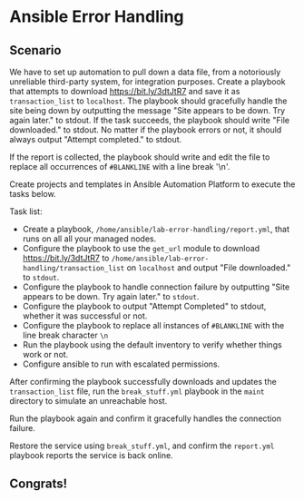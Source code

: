 # Ansible Error Handling
## Scenario

We have to set up automation to pull down a data file, from a notoriously unreliable third-party system, for integration purposes. Create a playbook that attempts to download https://bit.ly/3dtJtR7 and save it as `transaction_list` to `localhost`. The playbook should gracefully handle the site being down by outputting the message "Site appears to be down. Try again later." to stdout. If the task succeeds, the playbook should write "File downloaded." to stdout. No matter if the playbook errors or not, it should always output "Attempt completed." to stdout.

If the report is collected, the playbook should write and edit the file to replace all occurrences of `#BLANKLINE` with a line break '\n'.



Create projects and templates in Ansible Automation Platform to execute the tasks below.

Task list: 

* Create a playbook, `/home/ansible/lab-error-handling/report.yml`, that runs on all all your managed nodes.
* Configure the playbook to use the `get_url` module to download https://bit.ly/3dtJtR7 to `/home/ansible/lab-error-handling/transaction_list` on `localhost` and output "File downloaded." to `stdout`.
* Configure the playbook to handle connection failure by outputting "Site appears to be down. Try again later." to `stdout`.
* Configure the playbook to output "Attempt Completed" to stdout, whether it was successful or not.
* Configure the playbook to replace all instances of `#BLANKLINE` with the line break character `\n`
* Run the playbook using the default inventory to verify whether things work or not.
* Configure ansible to run with escalated permissions.

After confirming the playbook successfully downloads and updates the `transaction_list` file,  run the `break_stuff.yml` playbook in the `maint` directory to simulate an unreachable host.

Run the playbook again and confirm it gracefully handles the connection failure.

Restore the service using `break_stuff.yml`, and confirm the `report.yml` playbook reports the service is back online.

## Congrats!

